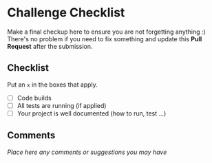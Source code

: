 # Challenge Checklist
Make a final checkup here to ensure you are not forgetting anything :)  
There's no problem if you need to fix something and update this **Pull Request** after the submission.

## Checklist
Put an ```x``` in the boxes that apply.
- [ ] Code builds
- [ ] All tests are running (if applied)
- [ ] Your project is well documented (how to run, test ...)

## Comments
*Place here any comments or suggestions you may have*

